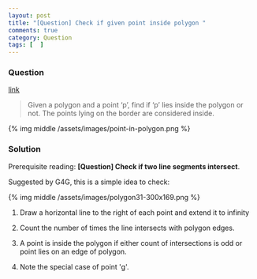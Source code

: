 ```yaml
---
layout: post
title: "[Question] Check if given point inside polygon "
comments: true
category: Question
tags: [  ]
---
```


### Question

[link](http://www.geeksforgeeks.org/how-to-check-if-a-given-point-lies-inside-a-polygon/)

> Given a polygon and a point ‘p’, find if ‘p’ lies inside the polygon or not. The points lying on the border are considered inside.

{% img middle /assets/images/point-in-polygon.png %}

### Solution

Prerequisite reading: __[Question] Check if two line segments intersect__. 

Suggested by G4G, this is a simple idea to check:

{% img middle /assets/images/polygon31-300x169.png %}

1. Draw a horizontal line to the right of each point and extend it to infinity

1. Count the number of times the line intersects with polygon edges.

1. A point is inside the polygon if either count of intersections is odd or point lies on an edge of polygon. 

1. Note the special case of point 'g'. 
